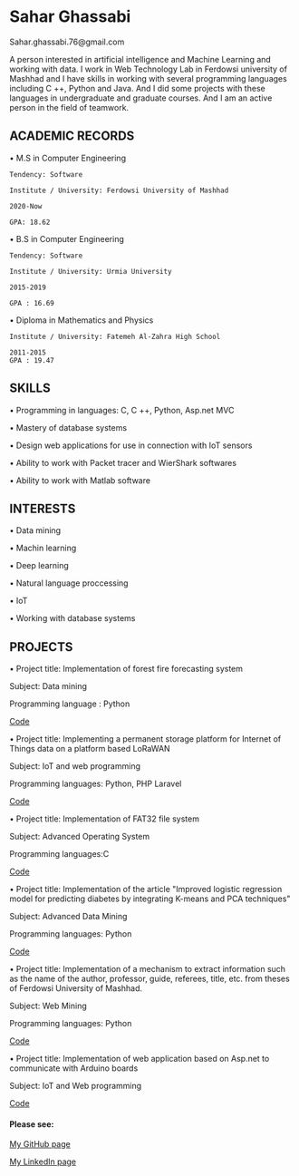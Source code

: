 
<h1>Sahar Ghassabi</h1>    
Sahar.ghassabi.76@gmail.com 
 
A person interested in  artificial intelligence and Machine Learning and working with data.
 I work in Web Technology Lab in Ferdowsi university of Mashhad and I have skills in working with several programming languages including C ++, Python and Java. And I did some projects with these languages in undergraduate and graduate courses. And I am an active person in the field of teamwork.                                    
 
                                                                                                                  
<h2>ACADEMIC RECORDS </h2>
 
• M.S in Computer Engineering

    Tendency: Software
    
    Institute / University: Ferdowsi University of Mashhad
    
    2020-Now
    
    GPA: 18.62
    
    
• B.S in Computer Engineering 

    Tendency: Software
    
    Institute / University: Urmia University
    
    2015-2019
    
    GPA : 16.69
   
• Diploma in Mathematics and Physics

    Institute / University: Fatemeh Al-Zahra High School

    2011-2015
    GPA : 19.47


<h2>SKILLS</h2>
 
•	Programming in languages: C, C ++, Python, Asp.net MVC

•	Mastery of database systems 

•	Design web applications for use in connection with IoT sensors 

•	Ability to work with Packet tracer and WierShark softwares 

•	Ability to work with Matlab software 
 
 
<h2>INTERESTS </h2>
 
•	Data mining 

•	Machin learning 

•	Deep learning 

•	Natural language proccessing

•	IoT 

•	Working with database systems 
 
 
 
<h2>PROJECTS 	</h2> 
 
•	Project title: Implementation of forest fire forecasting system 

   Subject: Data mining 
 
   Programming language : Python 
 
   [Code](https://github.com/saharyi/forestfire/tree/master)
 
•	Project title: Implementing a permanent storage platform for Internet of Things data on a platform based LoRaWAN 

  Subject: IoT and web programming 
 
  Programming languages: Python, PHP Laravel 
  
  [Code](https://github.com/saharyi/Socket-and-thread-programming-in-python-for-give-many-data-from-redis-and-save-them-in-mongodb/tree/master)
  
•	Project title: Implementation of FAT32 file system
 
   Subject: Advanced Operating System 
 
   Programming languages:C
   
   [Code](https://github.com/xeptore/simple-fat-fs)
   

•	Project title: Implementation of the article "Improved logistic regression model for predicting diabetes by integrating K-means and PCA techniques"

  Subject: Advanced Data Mining
 
  Programming languages: Python
  
  [Code](https://github.com/saharyi/dataminingproject/tree/master)
  
•	Project title: Implementation of a mechanism to extract information such as the name of the author, professor, guide, referees, title, etc. from theses of Ferdowsi                    University of Mashhad.

  Subject: Web Mining
 
  Programming languages: Python
  
  [Code](https://github.com/aref98/Thesis-Extractor)
  
•	Project title: Implementation of web application based on Asp.net to communicate with Arduino boards

  Subject: IoT and Web programming
  
  [Code](https://github.com/saharyi/A-Web-Asp.Net-MVC-App-for-communication-with-Arduino-devices/tree/master)
 
 <h4>Please see:</h4>

[My GitHub page](https://github.com/saharyi)
 
[My LinkedIn page](https://www.linkedin.com/in/sahar-ghassabi-676722183)





